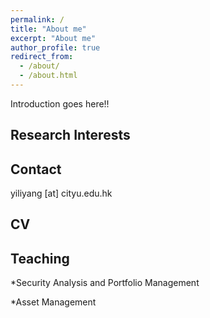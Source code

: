 ```yaml
---
permalink: /
title: "About me"
excerpt: "About me"
author_profile: true
redirect_from: 
  - /about/
  - /about.html
---
```


Introduction goes here!!



Research Interests
------


Contact
------
yiliyang [at] cityu.edu.hk

CV
------

Teaching
------
*Security Analysis and Portfolio Management

*Asset Management
